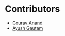 # Contributors

- [Gourav Anand](https://github.com/gouravanand662)
- [Ayush Gautam](https://github.com/iyoushhhhh)
